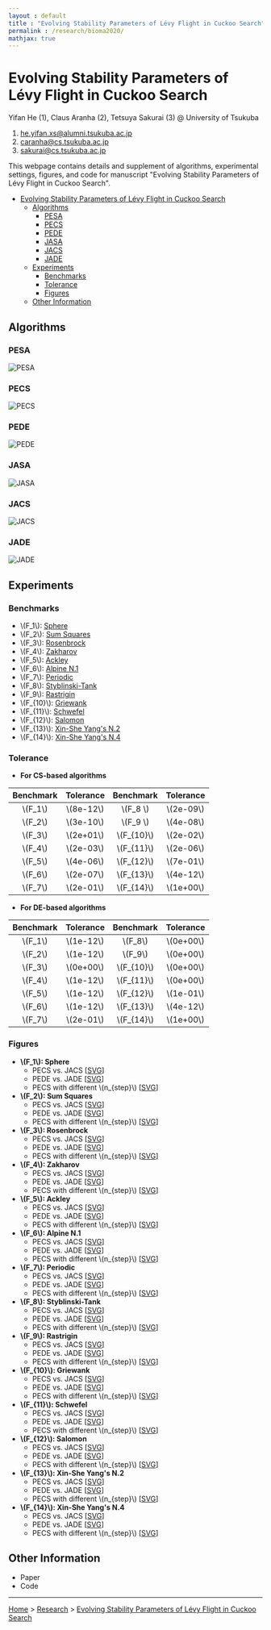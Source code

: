 ```yaml
---
layout : default
title : "Evolving Stability Parameters of Lévy Flight in Cuckoo Search"
permalink : /research/bioma2020/
mathjax: true
---
```


<script src="https://cdnjs.cloudflare.com/ajax/libs/mathjax/2.7.6/MathJax.js?config=TeX-MML-AM_CHTML" async="" type="text/javascript"> </script>

# Evolving Stability Parameters of Lévy Flight in Cuckoo Search

Yifan He (1), Claus Aranha (2), Tetsuya Sakurai (3) @ University of Tsukuba

1. [he.yifan.xs@alumni.tsukuba.ac.jp](mailto:he.yifan.xs@alumni.tsukuba.ac.jp)
2. [caranha@cs.tsukuba.ac.jp](mailto:he.yifan.xs@alumni.tsukuba.ac.jp)
3. [sakurai@cs.tsukuba.ac.jp](mailto:he.yifan.xs@alumni.tsukuba.ac.jp)

This webpage contains details and supplement of algorithms, experimental settings, figures, and code for manuscript "Evolving Stability Parameters of Lévy Flight in Cuckoo Search".

- [Evolving Stability Parameters of Lévy Flight in Cuckoo Search](#evolving-stability-parameters-of-lévy-flight-in-cuckoo-search)
  - [Algorithms](#algorithms)
    - [PESA](#pesa)
    - [PECS](#pecs)
    - [PEDE](#pede)
    - [JASA](#jasa)
    - [JACS](#jacs)
    - [JADE](#jade)
  - [Experiments](#experiments)
    - [Benchmarks](#benchmarks)
    - [Tolerance](#tolerance)
    - [Figures](#figures)
  - [Other Information](#other-information)

## Algorithms


### PESA 

![PESA](images/algorithms/pesa.svg)

### PECS

![PECS](images/algorithms/pecs.svg)

### PEDE

![PEDE](images/algorithms/pede.svg)

### JASA

![JASA](images/algorithms/jasa.svg)

### JACS

![JACS](images/algorithms/jacs.svg)

### JADE

![JADE](images/algorithms/jade.svg)

## Experiments

### Benchmarks

- \\(F_1\\): [Sphere](/projects/pybenchfcn/single-objective-optimization/README.md#f52-sphere)
- \\(F_2\\): [Sum Squares](/projects/pybenchfcn/single-objective-optimization/README.md#f54-sum-squares)
- \\(F_3\\): [Rosenbrock](/projects/pybenchfcn/single-objective-optimization/README.md#f41-rosenbrock)
- \\(F_4\\): [Zakharov](/projects/pybenchfcn/single-objective-optimization/README.md#f61-zakharov)
- \\(F_5\\): [Ackley](/projects/pybenchfcn/single-objective-optimization/README.md#f1-ackley)
- \\(F_6\\): [Alpine N.1](/projects/pybenchfcn/single-objective-optimization/README.md#f5-alpine-n1)
- \\(F_7\\): [Periodic](/projects/pybenchfcn/single-objective-optimization/README.md#f34-periodic)
- \\(F_8\\): [Styblinski-Tank](/projects/pybenchfcn/single-objective-optimization/README.md#f53-styblinski-tank)
- \\(F_9\\): [Rastrigin](/projects/pybenchfcn/single-objective-optimization/README.md#f39-rastrigin)
- \\(F_{10}\\): [Griewank](/projects/pybenchfcn/single-objective-optimization/README.md#f25-griewank)
- \\(F_{11}\\): [Schwefel](/projects/pybenchfcn/single-objective-optimization/README.md#f51-schwefel)
- \\(F_{12}\\): [Salomon](/projects/pybenchfcn/single-objective-optimization/README.md#f42-salomon)
- \\(F_{13}\\): [Xin-She Yang's N.2](/projects/pybenchfcn/single-objective-optimization/README.md#f58-xin-she-yangs-n2)
- \\(F_{14}\\): [Xin-She Yang's N.4](/projects/pybenchfcn/single-objective-optimization/README.md#f60-xin-she-yangs-n4)

### Tolerance

- **For CS-based algorithms**

| Benchmark | Tolerance   | Benchmark     | Tolerance   |
| :-------: | :---------: | :-----------: | :---------: |
| \\(F_1\\)  | \\(8e-12\\) | \\(F_8 \\)   | \\(2e-09\\) |
| \\(F_2\\)  | \\(3e-10\\) | \\(F_9 \\)   | \\(4e-08\\) |
| \\(F_3\\)  | \\(2e+01\\) | \\(F_{10}\\) | \\(2e-02\\) |
| \\(F_4\\)  | \\(2e-03\\) | \\(F_{11}\\) | \\(2e-06\\) |
| \\(F_5\\)  | \\(4e-06\\) | \\(F_{12}\\) | \\(7e-01\\) |
| \\(F_6\\)  | \\(2e-07\\) | \\(F_{13}\\) | \\(4e-12\\) |
| \\(F_7\\)  | \\(2e-01\\) | \\(F_{14}\\) | \\(1e+00\\) |

- **For DE-based algorithms**

| Benchmark | Tolerance   | Benchmark     | Tolerance   |
| :-------: | :---------: | :-----------: | :---------: |
| \\(F_1\\)  | \\(1e-12\\) | \\(F_8\\)    | \\(0e+00\\) |
| \\(F_2\\)  | \\(1e-12\\) | \\(F_9\\)    | \\(0e+00\\) |
| \\(F_3\\)  | \\(0e+00\\) | \\(F_{10}\\) | \\(0e+00\\) |
| \\(F_4\\)  | \\(1e-12\\) | \\(F_{11}\\) | \\(0e+00\\) |
| \\(F_5\\)  | \\(1e-12\\) | \\(F_{12}\\) | \\(1e-01\\) |
| \\(F_6\\)  | \\(1e-12\\) | \\(F_{13}\\) | \\(4e-12\\) |
| \\(F_7\\)  | \\(2e-01\\) | \\(F_{14}\\) | \\(1e+00\\) |

### Figures

- **\\(F_1\\): Sphere**
  - PECS vs. JACS [<a href="images/results/sacs/sphere.svg" target="_blank">SVG</a>]
  - PEDE vs. JADE [<a href="images/results/sade/sphere.svg" target="_blank">SVG</a>]
  - PECS with different \\(n_{step}\\) [<a href="images/results/pecs/sphere.svg" target="_blank">SVG</a>]
- **\\(F_2\\): Sum Squares**
  - PECS vs. JACS [<a href="images/results/sacs/sumsquares.svg" target="_blank">SVG</a>]
  - PEDE vs. JADE [<a href="images/results/sade/sumsquares.svg" target="_blank">SVG</a>]
  - PECS with different \\(n_{step}\\) [<a href="images/results/pecs/sumsquares.svg" target="_blank">SVG</a>]
- **\\(F_3\\): Rosenbrock**
  - PECS vs. JACS [<a href="images/results/sacs/rosenbrock.svg" target="_blank">SVG</a>]
  - PEDE vs. JADE [<a href="images/results/sade/rosenbrock.svg" target="_blank">SVG</a>]
  - PECS with different \\(n_{step}\\) [<a href="images/results/pecs/rosenbrock.svg" target="_blank">SVG</a>]
- **\\(F_4\\): Zakharov**
  - PECS vs. JACS [<a href="images/results/sacs/zakharov.svg" target="_blank">SVG</a>]
  - PEDE vs. JADE [<a href="images/results/sade/zakharov.svg" target="_blank">SVG</a>]
  - PECS with different \\(n_{step}\\) [<a href="images/results/pecs/zakharov.svg" target="_blank">SVG</a>]
- **\\(F_5\\): Ackley**
  - PECS vs. JACS [<a href="images/results/sacs/ackley.svg" target="_blank">SVG</a>]
  - PEDE vs. JADE [<a href="images/results/sade/ackley.svg" target="_blank">SVG</a>]
  - PECS with different \\(n_{step}\\) [<a href="images/results/pecs/ackley.svg" target="_blank">SVG</a>]
- **\\(F_6\\): Alpine N.1**
  - PECS vs. JACS [<a href="images/results/sacs/alpinen1.svg" target="_blank">SVG</a>]
  - PEDE vs. JADE [<a href="images/results/sade/alpinen1.svg" target="_blank">SVG</a>]
  - PECS with different \\(n_{step}\\) [<a href="images/results/pecs/alpinen1.svg" target="_blank">SVG</a>]
- **\\(F_7\\): Periodic**
  - PECS vs. JACS [<a href="images/results/sacs/periodic.svg" target="_blank">SVG</a>]
  - PEDE vs. JADE [<a href="images/results/sade/periodic.svg" target="_blank">SVG</a>]
  - PECS with different \\(n_{step}\\) [<a href="images/results/pecs/periodic.svg" target="_blank">SVG</a>]
- **\\(F_8\\): Styblinski-Tank**
  - PECS vs. JACS [<a href="images/results/sacs/styblinskitank.svg" target="_blank">SVG</a>]
  - PEDE vs. JADE [<a href="images/results/sade/styblinskitank.svg" target="_blank">SVG</a>]
  - PECS with different \\(n_{step}\\) [<a href="images/results/pecs/styblinskitank.svg" target="_blank">SVG</a>]
- **\\(F_9\\): Rastrigin**
  - PECS vs. JACS [<a href="images/results/sacs/rastrigin.svg" target="_blank">SVG</a>]
  - PEDE vs. JADE [<a href="images/results/sade/rastrigin.svg" target="_blank">SVG</a>]
  - PECS with different \\(n_{step}\\) [<a href="images/results/pecs/rastrigin.svg" target="_blank">SVG</a>]
- **\\(F_{10}\\): Griewank**
  - PECS vs. JACS [<a href="images/results/sacs/griewank.svg" target="_blank">SVG</a>]
  - PEDE vs. JADE [<a href="images/results/sade/griewank.svg" target="_blank">SVG</a>]
  - PECS with different \\(n_{step}\\) [<a href="images/results/pecs/griewank.svg" target="_blank">SVG</a>]
- **\\(F_{11}\\): Schwefel**
  - PECS vs. JACS [<a href="images/results/sacs/schwefel.svg" target="_blank">SVG</a>]
  - PEDE vs. JADE [<a href="images/results/sade/schwefel.svg" target="_blank">SVG</a>]
  - PECS with different \\(n_{step}\\) [<a href="images/results/pecs/schwefel.svg" target="_blank">SVG</a>]
- **\\(F_{12}\\): Salomon**
  - PECS vs. JACS [<a href="images/results/sacs/salomon.svg" target="_blank">SVG</a>]
  - PEDE vs. JADE [<a href="images/results/sade/salomon.svg" target="_blank">SVG</a>]
  - PECS with different \\(n_{step}\\) [<a href="images/results/pecs/salomon.svg" target="_blank">SVG</a>]
- **\\(F_{13}\\): Xin-She Yang's N.2**
  - PECS vs. JACS [<a href="images/results/sacs/xinsheyangn2.svg" target="_blank">SVG</a>]
  - PEDE vs. JADE [<a href="images/results/sade/xinsheyangn2.svg" target="_blank">SVG</a>]
  - PECS with different \\(n_{step}\\) [<a href="images/results/pecs/xinsheyangn2.svg" target="_blank">SVG</a>]
- **\\(F_{14}\\): Xin-She Yang's N.4**
  - PECS vs. JACS [<a href="images/results/sacs/xinsheyangn4.svg" target="_blank">SVG</a>]
  - PEDE vs. JADE [<a href="images/results/sade/xinsheyangn4.svg" target="_blank">SVG</a>]
  - PECS with different \\(n_{step}\\) [<a href="images/results/pecs/xinsheyangn4.svg" target="_blank">SVG</a>]

## Other Information

- Paper
- Code

---

[Home](/) > [Research](/research/) > [Evolving Stability Parameters of Lévy Flight in Cuckoo Search](/research/bioma2020/)